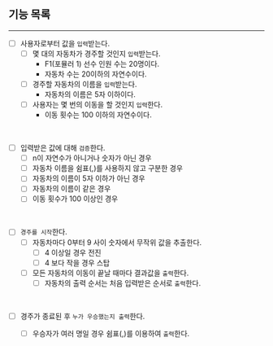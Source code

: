 ## 기능 목록
___
- [ ] 사용자로부터 값을 `입력`받는다.
  - [ ] 몇 대의 자동차가 경주할 것인지 `입력`받는다. 
    - F1(포뮬러 1) 선수 인원 수는 20명이다.
    - 자동차 수는 20이하의 자연수이다.
  - [ ] 경주할 자동차의 이름을 `입력`받는다.
    - 자동차의 이름은 5자 이하이다.
  - [ ] 사용자는 몇 번의 이동을 할 것인지 `입력`한다.
    - 이동 횟수는 100 이하의 자연수이다.
  
<br/>

- [ ] 입력받은 값에 대해 `검증`한다.
  - [ ] n이 자연수가 아니거나 숫자가 아닌 경우
  - [ ] 자동차 이름을 쉼표(,)를 사용하지 않고 구분한 경우
  - [ ] 자동차의 이름이 5자 이하가 아닌 경우
  - [ ] 자동차의 이름이 같은 경우
  - [ ] 이동 횟수가 100 이상인 경우

<br/>

- [ ] `경주를 시작`한다.
  - [ ] 자동차마다 0부터 9 사이 숫자에서 무작위 값을 추출한다.
    - [ ] 4 이상일 경우 전진
    - [ ] 4 보다 작을 경우 스탑
  - [ ] 모든 자동차의 이동이 끝날 때마다 결과값을 `출력`한다.
    - [ ] 자동차의 출력 순서는 처음 입력받은 순서로 `출력`한다.  

<br/>

- [ ] 경주가 종료된 후 `누가 우승했는지 출력`한다.
  - [ ] 우승자가 여러 명일 경우 쉼표(,)를 이용하여 `출력`한다. 

